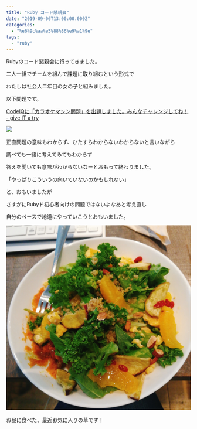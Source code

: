 ```yaml
---
title: "Ruby コード懇親会"
date: "2019-09-06T13:00:00.000Z"
categories: 
  - "%e6%9c%aa%e5%88%86%e9%a1%9e"
tags: 
  - "ruby"
---
```


Rubyのコード懇親会に行ってきました。

二人一組でチームを組んで課題に取り組むという形式で

わたしは社会人二年目の女の子と組みました。

以下問題です。

[CodeIQに「カラオケマシン問題」を出題しました。みんなチャレンジしてね！ - give IT a try](https://blog.jnito.com/entry/2014/06/06/104420)

![](http://wp.suwa3.me/wp-content/uploads/2019/09/e382b9e382afe383aae383bce383b3e382b7e383a7e38383e38388-2019-09-08-23.05.21.png?w=1008)

正直問題の意味もわからず、ひたすらわからないわからないと言いながら

調べても一緒に考えてみてもわからず

答えを聞いても意味がわからないなーとおもって終わりました。

「やっぱりこういうの向いていないのかもしれない」

と、おもいましたが

さすがにRubyド初心者向けの問題ではないよなあと考え直し

自分のペースで地道にやっていこうとおもいました。

![](images/2019-09-06-13-06-33.jpg)

お昼に食べた、最近お気に入りの草です！
